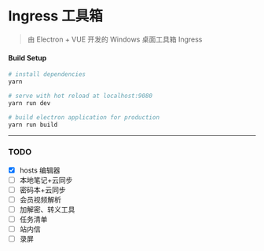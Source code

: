 # Ingress 工具箱

> 由 Electron + VUE 开发的 Windows 桌面工具箱 Ingress

#### Build Setup

``` bash
# install dependencies
yarn

# serve with hot reload at localhost:9080
yarn run dev

# build electron application for production
yarn run build

```

---

### TODO
- [x] hosts 编辑器
- [ ] 本地笔记+云同步
- [ ] 密码本+云同步
- [ ] 会员视频解析
- [ ] 加解密、转义工具
- [ ] 任务清单
- [ ] 站内信
- [ ] 录屏
